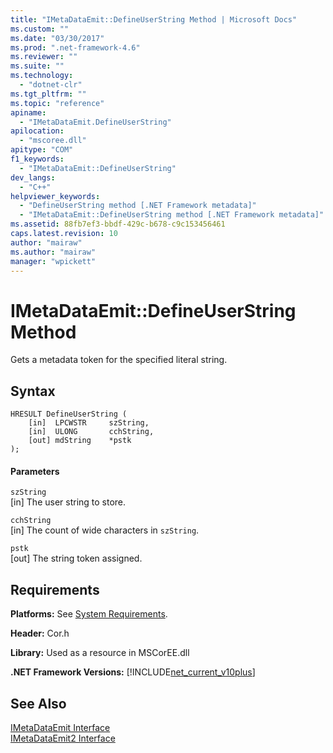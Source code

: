```yaml
---
title: "IMetaDataEmit::DefineUserString Method | Microsoft Docs"
ms.custom: ""
ms.date: "03/30/2017"
ms.prod: ".net-framework-4.6"
ms.reviewer: ""
ms.suite: ""
ms.technology: 
  - "dotnet-clr"
ms.tgt_pltfrm: ""
ms.topic: "reference"
apiname: 
  - "IMetaDataEmit.DefineUserString"
apilocation: 
  - "mscoree.dll"
apitype: "COM"
f1_keywords: 
  - "IMetaDataEmit::DefineUserString"
dev_langs: 
  - "C++"
helpviewer_keywords: 
  - "DefineUserString method [.NET Framework metadata]"
  - "IMetaDataEmit::DefineUserString method [.NET Framework metadata]"
ms.assetid: 88fb7ef3-bbdf-429c-b678-c9c153456461
caps.latest.revision: 10
author: "mairaw"
ms.author: "mairaw"
manager: "wpickett"
---
```

# IMetaDataEmit::DefineUserString Method
Gets a metadata token for the specified literal string.  
  
## Syntax  
  
```  
HRESULT DefineUserString (   
    [in]  LPCWSTR     szString,   
    [in]  ULONG       cchString,   
    [out] mdString    *pstk   
);  
```  
  
#### Parameters  
 `szString`  
 [in] The user string to store.  
  
 `cchString`  
 [in] The count of wide characters in `szString`.  
  
 `pstk`  
 [out] The string token assigned.  
  
## Requirements  
 **Platforms:** See [System Requirements](../../../../docs/framework/getting-started/system-requirements.md).  
  
 **Header:** Cor.h  
  
 **Library:** Used as a resource in MSCorEE.dll  
  
 **.NET Framework Versions:** [!INCLUDE[net_current_v10plus](../../../../includes/net-current-v10plus-md.md)]  
  
## See Also  
 [IMetaDataEmit Interface](../../../../docs/framework/unmanaged-api/metadata/imetadataemit-interface.md)   
 [IMetaDataEmit2 Interface](../../../../docs/framework/unmanaged-api/metadata/imetadataemit2-interface.md)